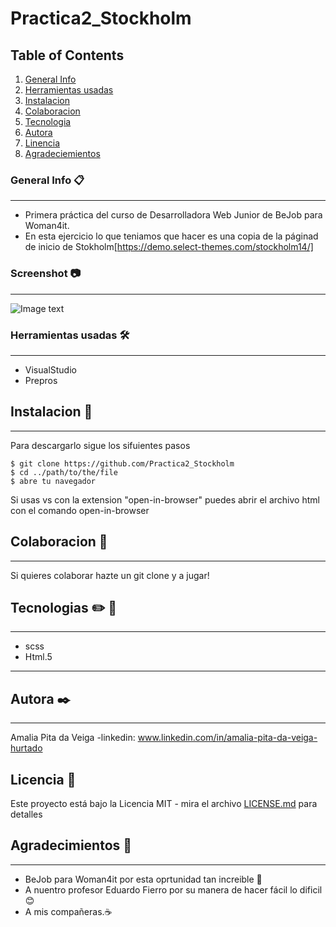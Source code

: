 # Practica2_Stockholm
 ## Table of Contents
1. [General Info](#general-info)
2. [Herramientas usadas](#herramientas_usadas)
3. [Instalacion](#instalacion)
4. [Colaboracion](#colaboracion)
5. [Tecnologia](#Tecnologia)
6. [Autora](#Autora)
7. [Linencia](#Licencia)
8. [Agradeciemientos](#Agradecimietos)

### General Info 📋
***
* Primera práctica del curso de Desarrolladora Web Junior de BeJob para Woman4it.
* En esta ejercicio lo que teniamos que hacer es una copia de la páginad de inicio de Stokholm[https://demo.select-themes.com/stockholm14/]

### Screenshot 📷
***
![Image text]()

### Herramientas usadas 🛠️
***
* VisualStudio
* Prepros

## Instalacion 🚀
***
Para descargarlo sigue los sifuientes pasos
```
$ git clone https://github.com/Practica2_Stockholm
$ cd ../path/to/the/file
$ abre tu navegador
```
Si usas vs con la extension "open-in-browser" puedes abrir el archivo html con el comando open-in-browser

## Colaboracion 🏈
***
Si quieres colaborar hazte un git clone y a jugar!

## Tecnologias :pencil2: 📐
***
* scss
* Html.5
***
## Autora ✒️
***
Amalia Pita da Veiga
-linkedin: www.linkedin.com/in/amalia-pita-da-veiga-hurtado

## Licencia 📄

Este proyecto está bajo la Licencia MIT - mira el archivo [LICENSE.md](LICENSE.md) para detalles

## Agradecimientos 🎁
***
 * BeJob para Woman4it por esta oprtunidad tan increible 📢
 * A nuentro profesor Eduardo Fierro por su manera de hacer fácil lo dificil😊
 * A mis compañeras.☕

